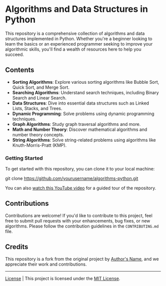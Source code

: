 # Algorithms and Data Structures in Python

This repository is a comprehensive collection of algorithms and data structures implemented in Python. Whether you're a beginner looking to learn the basics or an experienced programmer seeking to improve your algorithmic skills, you'll find a wealth of resources here to help you succeed.

## Contents
- **Sorting Algorithms**: Explore various sorting algorithms like Bubble Sort, Quick Sort, and Merge Sort.
- **Searching Algorithms**: Understand search techniques, including Binary Search and Linear Search.
- **Data Structures**: Dive into essential data structures such as Linked Lists, Stacks, and Trees.
- **Dynamic Programming**: Solve problems using dynamic programming techniques.
- **Graph Algorithms**: Study graph traversal algorithms and more.
- **Math and Number Theory**: Discover mathematical algorithms and number theory concepts.
- **String Algorithms**: Solve string-related problems using algorithms like Knuth-Morris-Pratt (KMP).

### Getting Started

To get started with this repository, you can clone it to your local machine:


git clone https://github.com/yourusername/algorithms-python.git


You can also [watch this YouTube video](https://www.youtube.com/watch?v=8hly31xKli0&t=6747s) for a guided tour of the repository.

## Contributions
Contributions are welcome! If you'd like to contribute to this project, feel free to submit pull requests with your enhancements, bug fixes, or new algorithms. Please follow the contribution guidelines in the `CONTRIBUTING.md` file.

## Credits
This repository is a fork from the original project by [Author's Name](link-to-original-repo), and we appreciate their work and contributions.

---

[License](LICENSE) | This project is licensed under the [MIT License](https://opensource.org/licenses/MIT).
